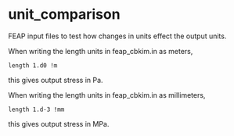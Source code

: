 # unit_comparison
FEAP input files to test how changes in units effect the output units.

When writing the length units in feap_cbkim.in as meters,
```
length 1.d0 !m 
```
this gives output stress in Pa.

When writing the length units in feap_cbkim.in as millimeters,
```
length 1.d-3 !mm 
```
this gives output stress in MPa.
